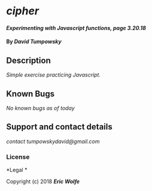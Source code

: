 # _cipher_

#### _Experimenting with Javascript functions, page 3.20.18_

#### By _**David Tumpowsky**_

## Description

_Simple exercise practicing Javascript._


## Known Bugs

_No known bugs as of today_

## Support and contact details

_contact tumpowskydavid@gmail.com_

### License

*Legal *

Copyright (c) 2018 **_Eric Wolfe_**
